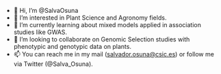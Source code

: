- 👋 Hi, I’m @SalvaOsuna 
- 👀 I’m interested in Plant Science and Agronomy fields.
- 🌱 I’m currently learning about mixed models applied in association studies like GWAS.
- 💞️ I’m looking to collaborate on Genomic Selection studies with phenotypic and genotypic data on plants.
- 📫 You can reach me in my mail (salvador.osuna@csic.es) or follow me via Twitter (@Salva_Osuna).

<!---
SalvaOsuna/SalvaOsuna is a ✨ special ✨ repository because its `README.md` (this file) appears on your GitHub profile.
You can click the Preview link to take a look at your changes.
--->
